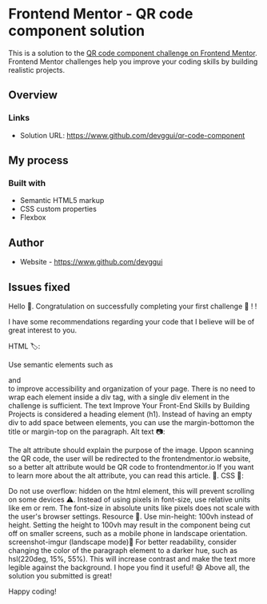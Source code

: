 # Frontend Mentor - QR code component solution

This is a solution to the [QR code component challenge on Frontend Mentor](https://www.frontendmentor.io/challenges/qr-code-component-iux_sIO_H). Frontend Mentor challenges help you improve your coding skills by building realistic projects. 

## Overview

### Links

- Solution URL: https://www.github.com/devggui/qr-code-component

## My process

### Built with

- Semantic HTML5 markup
- CSS custom properties
- Flexbox

## Author

- Website - https://www.github.com/devggui

## Issues fixed
Hello 👋. Congratulation on successfully completing your first challenge 🎉 ! !

I have some recommendations regarding your code that I believe will be of great interest to you.

HTML 🏷️:

Use semantic elements such as <main> and <footer> to improve accessibility and organization of your page.
There is no need to wrap each element inside a div tag, with a single div element in the challenge is sufficient.
The text Improve Your Front-End Skills by Building Projects is considered a heading element (h1).
Instead of having an empty div to add space between elements, you can use the margin-bottomon the title or margin-top on the paragraph.
Alt text 📷:

The alt attribute should explain the purpose of the image. Uppon scanning the QR code, the user will be redirected to the frontendmentor.io website, so a better alt attribute would be QR code to frontendmentor.io If you want to learn more about the alt attribute, you can read this article. 📘.
CSS 🎨:

Do not use overflow: hidden on the html element, this will prevent scrolling on some devices ⚠️.
Instead of using pixels in font-size, use relative units like em or rem. The font-size in absolute units like pixels does not scale with the user's browser settings. Resource 📘.
Use min-height: 100vh instead of height. Setting the height to 100vh may result in the component being cut off on smaller screens, such as a mobile phone in landscape orientation. screenshot-imgur (landscape mode)📸
For better readability, consider changing the color of the paragraph element to a darker hue, such as hsl(220deg, 15%, 55%). This will increase contrast and make the text more legible against the background.
I hope you find it useful! 😄 Above all, the solution you submitted is great!

Happy coding!
